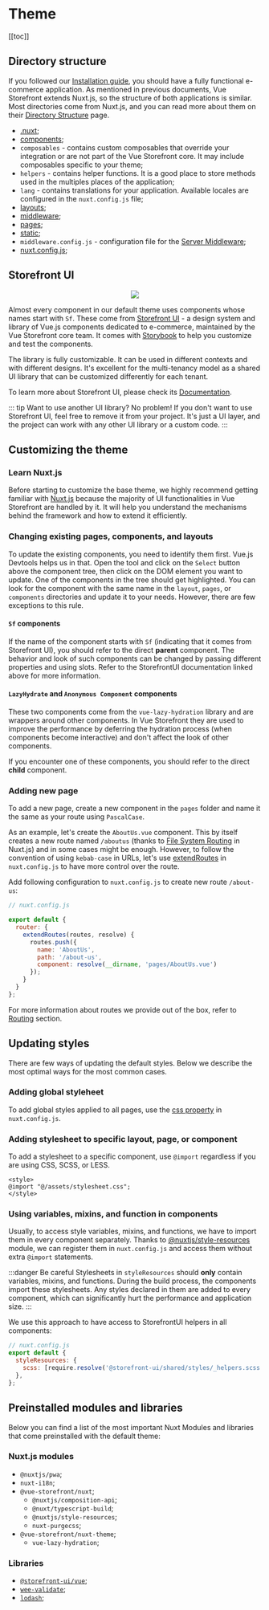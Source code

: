 # Theme

[[toc]]

## Directory structure

If you followed our [Installation guide](/general/installation), you should have a fully functional e-commerce application. As mentioned in previous documents, Vue Storefront extends Nuxt.js, so the structure of both applications is similar. Most directories come from Nuxt.js, and you can read more about them on their [Directory Structure](https://nuxtjs.org/docs/2.x/get-started/directory-structure) page.

* [.nuxt](https://nuxtjs.org/docs/2.x/directory-structure/nuxt);
* [components](https://nuxtjs.org/docs/2.x/directory-structure/components);
* `composables` - contains custom composables that override your integration or are not part of the Vue Storefront core. It may include composables specific to your theme;
* `helpers` - contains helper functions. It is a good place to store methods used in the multiples places of the application;
* `lang` - contains translations for your application. Available locales are configured in the `nuxt.config.js` file;
* [layouts](https://nuxtjs.org/docs/2.x/directory-structure/layouts);
* [middleware](https://nuxtjs.org/docs/2.x/directory-structure/middleware);
* [pages](https://nuxtjs.org/docs/2.x/directory-structure/pages);
* [static](https://nuxtjs.org/docs/2.x/directory-structure/static);
* `middleware.config.js` - configuration file for the [Server Middleware](/advanced/server-middleware);
* [nuxt.config.js](https://nuxtjs.org/docs/2.x/directory-structure/nuxt-config);

## Storefront UI

<center>
<img src="../images/theme/storefront-ui.jpg" />
</center>

Almost every component in our default theme uses components whose names start with `Sf`. These come from [Storefront UI](http://storefrontui.io/) - a design system and library of Vue.js components dedicated to e-commerce, maintained by the Vue Storefront core team. It comes with [Storybook](https://storybook.storefrontui.io/) to help you customize and test the components.

The library is fully customizable. It can be used in different contexts and with different designs.
It's excellent for the multi-tenancy model as a shared UI library that can be customized differently for each tenant.

To learn more about Storefront UI, please check its [Documentation](https://docs.storefrontui.io/).

::: tip Want to use another UI library? No problem!
If you don't want to use Storefront UI, feel free to remove it from your project. It's just a UI layer, and the project can work with any other UI library or a custom code.
:::

## Customizing the theme

### Learn Nuxt.js

Before starting to customize the base theme, we highly recommend getting familiar with [Nuxt.js](https://nuxtjs.org/) because the majority of UI functionalities in Vue Storefront are handled by it. It will help you understand the mechanisms behind the framework and how to extend it efficiently.

### Changing existing pages, components, and layouts

To update the existing components, you need to identify them first. Vue.js Devtools helps us in that. Open the tool and click on the `Select` button above the component tree, then click on the DOM element you want to update. One of the components in the tree should get highlighted. You can look for the component with the same name in the `layout`, `pages`, or `components` directories and update it to your needs. However, there are few exceptions to this rule.

#### `Sf` components

If the name of the component starts with `Sf` (indicating that it comes from Storefront UI), you should refer to the direct **parent** component. The behavior and look of such components can be changed by passing different properties and using slots. Refer to the StorefrontUI documentation linked above for more information.

#### `LazyHydrate` and `Anonymous Component` components

These two components come from the `vue-lazy-hydration` library and are wrappers around other components. In Vue Storefront they are used to improve the performance by deferring the hydration process (when components become interactive) and don't affect the look of other components.

If you encounter one of these components, you should refer to the direct **child** component. 

### Adding new page

To add a new page, create a new component in the `pages` folder and name it the same as your route using `PascalCase`.

As an example, let's create the `AboutUs.vue` component. This by itself creates a new route named `/aboutus` (thanks to [File System Routing](https://nuxtjs.org/docs/2.x/features/file-system-routing/) in Nuxt.js) and in some cases might be enough. However, to follow the convention of using `kebab-case` in URLs, let's use [extendRoutes](https://nuxtjs.org/guides/configuration-glossary/configuration-router#extendroutes) in `nuxt.config.js` to have more control over the route.

Add following configuration to `nuxt.config.js` to create new route `/about-us`:

```javascript
// nuxt.config.js

export default {
  router: {
    extendRoutes(routes, resolve) {
      routes.push({
        name: 'AboutUs',
        path: '/about-us',
        component: resolve(__dirname, 'pages/AboutUs.vue')
      });
    }
  }
};
```

For more information about routes we provide out of the box, refer to [Routing](../general/key-concepts.html#routing) section.

## Updating styles

There are few ways of updating the default styles. Below we describe the most optimal ways for the most common cases.

### Adding global styleheet

To add global styles applied to all pages, use the [css property](https://nuxtjs.org/docs/2.x/configuration-glossary/configuration-css/) in `nuxt.config.js`.

### Adding stylesheet to specific layout, page, or component

To add a stylesheet to a specific component, use `@import` regardless if you are using CSS, SCSS, or LESS.

```vue
<style>
@import "@/assets/stylesheet.css";
</style>
```

### Using variables, mixins, and function in components

Usually, to access style variables, mixins, and functions, we have to import them in every component separately. Thanks to [@nuxtjs/style-resources](https://github.com/nuxt-community/style-resources-module#readme) module, we can register them in `nuxt.config.js` and access them without extra `@import` statements.

:::danger Be careful
Stylesheets in `styleResources` should **only** contain variables, mixins, and functions. During the build process, the components import these stylesheets. Any styles declared in them are added to every component, which can significantly hurt the performance and application size.
:::

We use this approach to have access to StorefrontUI helpers in all components:

```js
// nuxt.config.js
export default {
  styleResources: {
    scss: [require.resolve('@storefront-ui/shared/styles/_helpers.scss', { paths: [process.cwd()] })]
  },
};
```

## Preinstalled modules and libraries

Below you can find a list of the most important Nuxt Modules and libraries that come preinstalled with the default theme:

### Nuxt.js modules

- `@nuxtjs/pwa`;
- `nuxt-i18n`;
- `@vue-storefront/nuxt`;
  - `@nuxtjs/composition-api`;
  - `@nuxt/typescript-build`;
  - `@nuxtjs/style-resources`;
  - `nuxt-purgecss`;
- `@vue-storefront/nuxt-theme`;
  - `vue-lazy-hydration`;

### Libraries

- [`@storefront-ui/vue`](https://storefrontui.io);
- [`wee-validate`](https://vee-validate.logaretm.com/v3);
- [`lodash`](https://lodash.com/);
